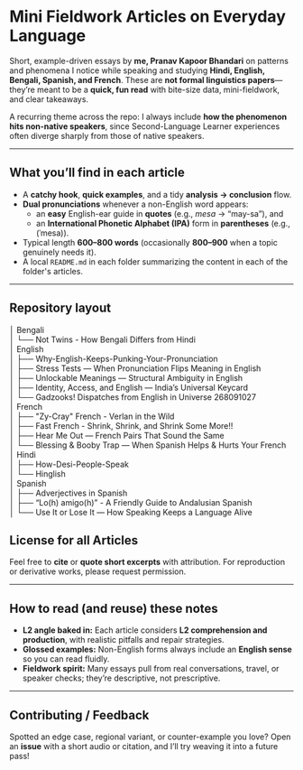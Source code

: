 # Mini Fieldwork Articles on Everyday Language

Short, example-driven essays by **me, Pranav Kapoor Bhandari** on patterns and phenomena I notice while speaking and studying **Hindi, English, Bengali, Spanish, and French**. These are **not formal linguistics papers**—they’re meant to be a **quick, fun read** with bite-size data, mini-fieldwork, and clear takeaways.

A recurring theme across the repo: I always include **how the phenomenon hits non-native speakers**, since Second-Language Learner experiences often diverge sharply from those of native speakers.

---

## What you’ll find in each article
- A **catchy hook**, **quick examples**, and a tidy **analysis → conclusion** flow.  
- **Dual pronunciations** whenever a non-English word appears:  
  - an **easy** English-ear guide in **quotes** (e.g., *mesa* → “may-sa”), and  
  - an **International Phonetic Alphabet (IPA)** form in **parentheses** (e.g., (ˈmesa)).  
- Typical length **600–800 words** (occasionally **800–900** when a topic genuinely needs it).  
- A local `README.md` in each folder summarizing the content in each of the folder's articles. 

---

## Repository layout
│ Bengali<br>
│   └── Not Twins - How Bengali Differs from Hindi<br>
│ English<br>
│   ├── Why-English-Keeps-Punking-Your-Pronunciation<br>
│   ├── Stress Tests — When Pronunciation Flips Meaning in English<br>
│   ├── Unlockable Meanings — Structural Ambiguity in English<br>
│   ├── Identity, Access, and English — India’s Universal Keycard<br>
│   └── Gadzooks! Dispatches from English in Universe 268091027<br>
│ French<br>
│   ├── "Zy-Cray" French - Verlan in the Wild<br>
│   ├── Fast French - Shrink, Shrink, and Shrink Some More!!<br>
│   ├── Hear Me Out — French Pairs That Sound the Same<br>
│   └── Blessing & Booby Trap — When Spanish Helps & Hurts Your French<br>
│ Hindi<br>
│   ├── How-Desi-People-Speak<br>
│   └── Hinglish<br>
│ Spanish<br>
│   ├── Adverjectives in Spanish<br>
│   ├── “Lo(h) amigo(h)” - A Friendly Guide to Andalusian Spanish<br>
│   └── Use It or Lose It — How Speaking Keeps a Language Alive<br>


## License for all Articles
Feel free to **cite** or **quote short excerpts** with attribution. For reproduction or derivative works, please request permission.

---

## How to read (and reuse) these notes
- **L2 angle baked in:** Each article considers **L2 comprehension and production**, with realistic pitfalls and repair strategies.  
- **Glossed examples:** Non-English forms always include an **English sense** so you can read fluidly.  
- **Fieldwork spirit:** Many essays pull from real conversations, travel, or speaker checks; they’re descriptive, not prescriptive.

---

## Contributing / Feedback
Spotted an edge case, regional variant, or counter-example you love? Open an **issue** with a short audio or citation, and I’ll try weaving it into a future pass!
